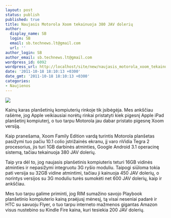 ```yaml
---
layout: post
status: publish
published: true
title: Naujasis Motorola Xoom tekainuoja 380 JAV dolerių
author:
  display_name: SB
  login: SB
  email: sb.technews.lt@gmail.com
  url: ''
author_login: SB
author_email: sb.technews.lt@gmail.com
wordpress_id: 6092
wordpress_url: http://localhost/site/new/naujasis_motorola_xoom_tekainuoja_380_jav_doleriu/
date: '2011-10-18 18:10:13 +0300'
date_gmt: '2011-10-18 18:10:13 +0300'
categories:
- Naujienos
---
```

<div class="imgright"><img src="http://technews.lt/upload/Motorola-Xoom.jpg"  /></div>
<p>Kainų karas planšetinių kompiuterių rinkoje tik įsibėgėja. Mes ankščiau rašėme, jog Apple veikiausiai norėtų rinkai pristatyti kiek pigesnį Apple iPad planšetinį kompiuterį, o tuo tarpu Motorola jau dabar pristato pigesnę Xoom versiją.</p>
<p>Kaip pranešama, Xoom Family Edition vardą turintis Motorola planšetas pasižymi tuo pačiu 10.1 colio įstrižainės ekranu, jį varo nVidia Tegra 2 procesorius, jis turi 1GB darbinės atminties, Google Android 3.1 operacinę sistemą, tačiau tekainuoja 380 JAV dolerių.</p>
<p>Taip yra dėl to, jog naujasis planšetinis kompiuteris teturi 16GB vidinės atminties ir nepasižymi integruotu 3G ryšio moduliu. Taipogi siūloma tokia pati versija su 32GB vidine atmintimi, tačiau ji kainuoja 450 JAV dolerių, o norintys versijos su 3G moduliu turės sumokėti net 600 JAV dolerių, kaip ir ankščiau.</p>
<p>Mes tuo tarpu galime priminti, jog RIM sumažino savojo Playbook planšetinio kompiuterio kainą praėjusį mėnesį, tą visai neseniai padarė ir HTC su savuoju Flyer, o tuo tarpu interneto mažmenos gigantas Amazon visus nustebino su Kindle Fire kaina, kuri tesiekia 200 JAV dolerių.</p>
